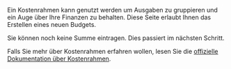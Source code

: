 Ein Kostenrahmen kann genutzt werden um Ausgaben zu gruppieren und ein Auge über Ihre Finanzen zu behalten. Diese Seite erlaubt Ihnen das Erstellen eines neuen Budgets.

Sie können noch keine Summe eintragen. Dies passiert im nächsten Schritt.

Falls Sie mehr über Kostenrahmen erfahren wollen, lesen Sie die [offizielle Dokumentation über Kostenrahmen](https://firefly-iii.readthedocs.io/en/latest/concepts/budgets.html).